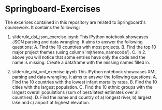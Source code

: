 # Springboard-Exercises

The excerises contained in this repository are related to Springboard's coursework. It contains the following:
  1. sliderule_dsi_json_exercise.ipynb
      This IPython notebook showcases JSON parsing and data wrangling. It aims to answer the following questions:
          A. Find the 10 countries with most projects.
          B. Find the top 10 major project themes (using column 'mjtheme_namecode').
          C. In 2. above you will notice that some entries have only the code and the name is missing. Create a dataframe with the missing
          names filled in.
         
  2. sliderule_dsi_xml_exercise.ipynb
      This IPython notebook showcases XML parsing and data wrangling. It aims to answer the following questions:
          A. Find the 10 countries with the lowest infant mortality rates.
          B. Find the 10 cities with the largest population.
          C. Find the 10 ethnic groups with the largest overall populations (sum of best/latest estimates over all countries).
          D. Find the name and country of a) longest river, b) largest lake and c) airport at highest elevation.
     
